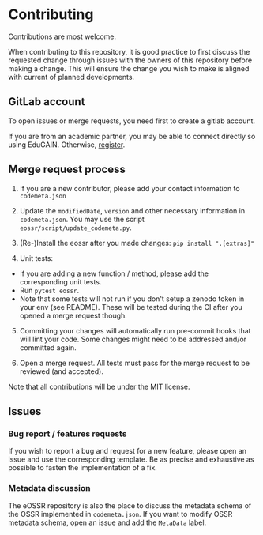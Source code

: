 # Contributing

Contributions are most welcome.

When contributing to this repository, it is good practice to first discuss the requested change through issues with the owners of this repository before making a change.
This will ensure the change you wish to make is aligned with current of planned developments.

## GitLab account

To open issues or merge requests, you need first to create a gitlab account.

If you are from an academic partner, you may be able to connect directly so using EduGAIN.
Otherwise, [register](https://gitlab.in2p3.fr/users/sign_up).

## Merge request process

1. If you are a new contributor, please add your contact information to `codemeta.json`

2. Update the `modifiedDate`, `version` and other necessary information in `codemeta.json`. You may use the script `eossr/script/update_codemeta.py`.

3. (Re-)Install the eossr after you made changes: `pip install ".[extras]"`

4. Unit tests:
- If you are adding a new function / method, please add the corresponding unit tests.
- Run `pytest eossr`.
- Note that some tests will not run if you don't setup a zenodo token in your env (see README).
These will be tested during the CI after you opened a merge request though.

5. Committing your changes will automatically run pre-commit hooks that will lint your code.
Some changes might need to be addressed and/or committed again.

7. Open a merge request.
All tests must pass for the merge request to be reviewed (and accepted).

Note that all contributions will be under the MIT license.

## Issues

### Bug report / features requests

If you wish to report a bug and request for a new feature, please open an issue and use the corresponding template.
Be as precise and exhaustive as possible to fasten the implementation of a fix.

### Metadata discussion

The eOSSR repository is also the place to discuss the metadata schema of the OSSR implemented in `codemeta.json`.
If you want to modify OSSR metadata schema, open an issue and add the `MetaData` label.
